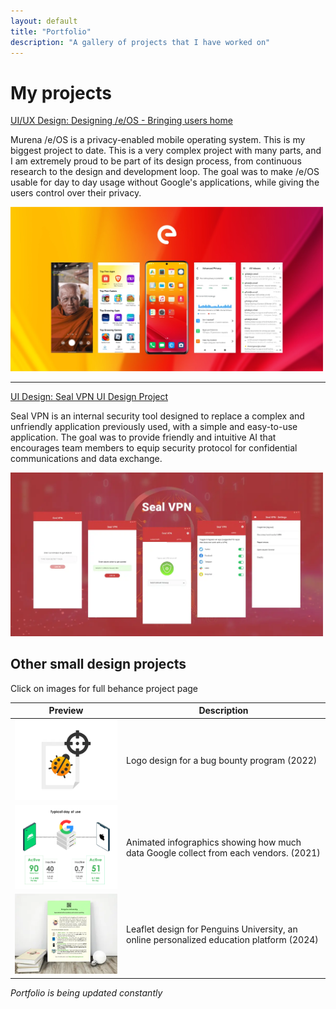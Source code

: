 ```yaml
---
layout: default
title: "Portfolio"
description: "A gallery of projects that I have worked on"
---
```

# My projects

[UI/UX Design: Designing /e/OS - Bringing users home](/eos)

Murena /e/OS is a privacy-enabled mobile operating system. This is my biggest project to date. This is a very complex project with many parts, and I am extremely proud to be part of its design process, from continuous research to the design and development loop. The goal was to make /e/OS usable for day to day usage without Google's applications, while giving the users control over their privacy.

<a href="/eos"><img src="img/eosseocard.webp" alt="preview card image /e/OS" width="500px" height="auto"></a>

---

[UI Design: Seal VPN UI Design Project](/sealvpn)

Seal VPN is an internal security tool designed to replace a complex and unfriendly application previously used, with a simple and easy-to-use application. The goal was to provide friendly and intuitive AI that encourages team members to equip security protocol for confidential communications and data exchange.

<a href="/sealvpn"><img src="img/sealvpnseocard.webp" alt="preview card image Seal VPN" width="500px" height="auto"></a>


## Other small design projects

Click on images for full behance project page

|Preview | Description |
|---|---|
|<a target="_blank" href="https://www.behance.net/gallery/140567053/Bug-Bounty-Logo"><img src="img/bugbounty.webp" alt="Logo design for a bug bounty program" width="300px" height="auto"></a>| Logo design for a bug bounty program (2022) |
|<a target="_blank" href="https://www.behance.net/gallery/117236785/Your-phone-is-sending-data"><img src="img/animated_hi-res.webp" alt="Animated infographics" width="300px" height="auto"></a>| Animated infographics showing how much data Google collect from each vendors. (2021) |
| <a target="_blank" href="https://www.behance.net/gallery/202634025/Penguins-University-Information-Leaflet"><img src="img/penguinsuni.webp" alt="Penguins Univsersity information leaflet design" width="300px" height="auto"></a> | Leaflet design for Penguins University, an online personalized education platform (2024) |

*Portfolio is being updated constantly*